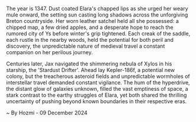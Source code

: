 
The year is 1347.  Dust coated Elara's chapped lips as she urged her weary mule onward, the setting sun casting long shadows across the unforgiving Breton countryside.  Her worn leather satchel held all she possessed: a chipped map, a few dried apples, and a desperate hope to reach the rumored city of Ys before winter's grip tightened.  Each creak of the saddle, each rustle in the nearby woods, held the potential for both peril and discovery, the unpredictable nature of medieval travel a constant companion on her perilous journey.

Centuries later,  Jax navigated the shimmering nebula of Xylos in his starship, the 'Stardust Drifter'.  Ahead lay Kepler-186f, a potential new colony, but the treacherous asteroid fields and unpredictable wormholes of interstellar travel demanded constant vigilance.  The hum of the hyperdrive, the distant glow of galaxies unknown, filled the vast emptiness of space, a stark contrast to the earthy struggles of Elara, yet both shared the thrilling uncertainty of pushing beyond known boundaries in their respective eras.

~ By Hozmi - 09 December 2024
